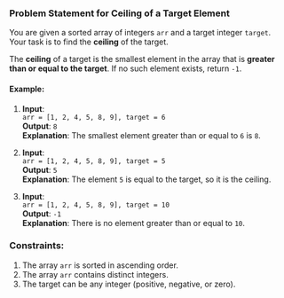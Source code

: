 ### Problem Statement for Ceiling of a Target Element

You are given a sorted array of integers `arr` and a target integer `target`. Your task is to find the **ceiling** of the target. 

The **ceiling** of a target is the smallest element in the array that is **greater than or equal to the target**. If no such element exists, return `-1`.

#### Example:
1. **Input**:  
   `arr = [1, 2, 4, 5, 8, 9], target = 6`  
   **Output**: `8`  
   **Explanation**: The smallest element greater than or equal to `6` is `8`.

2. **Input**:  
   `arr = [1, 2, 4, 5, 8, 9], target = 5`  
   **Output**: `5`  
   **Explanation**: The element `5` is equal to the target, so it is the ceiling.

3. **Input**:  
   `arr = [1, 2, 4, 5, 8, 9], target = 10`  
   **Output**: `-1`  
   **Explanation**: There is no element greater than or equal to `10`.

### Constraints:
1. The array `arr` is sorted in ascending order.
2. The array `arr` contains distinct integers.
3. The target can be any integer (positive, negative, or zero).
